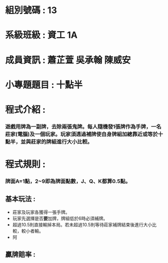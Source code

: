 # 組別號碼 : 13  
# 系級班級 : 資工 1A  
# 成員資訊 : 蕭芷萱 吳承翰 陳威安  
# 小專題題目 : 十點半
# 程式介紹 :  
### 遊戲用牌為一副牌，去除兩張鬼牌。每人隨機發1張牌作為手牌，一名莊家(電腦)及一個玩家。玩家須透過補牌使自身牌組加總靠近或等於十點半，並與莊家的牌組進行大小比較。  
# 程式規則 :
### 牌面A=1點，2~9即為牌面點數，J、Q、K都算0.5點。 
## 基本玩法 :  
* 莊家及玩家各獲得一張手牌。  
* 玩家先選擇是否**要**加牌，牌組低於6時必須補牌。
* 超過10.5則直接輸掉本局。若未超過10.5則等待莊家補牌結束後進行大小比較，較小者輸。   
* 阿
## 贏牌賠率 :  
### 
